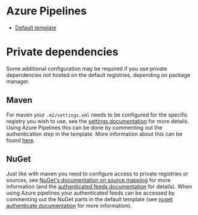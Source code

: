 # Azure Pipelines
- [Default template](azure-pipelines.yml)

# Private dependencies

Some additional configuration may be required if you use private dependencies not hosted on the default registries, depending on package manager.

## Maven

For maven your `.m2/settings.xml` needs to be configured for the specific registry you wish to use, see the [settings documentation](https://maven.apache.org/settings.html) for more details.
Using Azure Pipelines this can be done by commenting out the authentication step in the template.
More information about this can be found [here](https://learn.microsoft.com/en-us/azure/devops/pipelines/tasks/reference/maven-authenticate-v0?view=azure-pipelines).

## NuGet

Just like with maven you need to configure access to private registries or sources,
see [NuGet's documentation on source mapping](https://learn.microsoft.com/en-us/nuget/consume-packages/package-source-mapping) for more information 
(and the [authenticated feeds documentation](https://learn.microsoft.com/en-us/nuget/consume-packages/consuming-packages-authenticated-feeds) for details).
When using Azure pipelines your authenticated feeds can be accessed by commenting out the NuGet parts in the default template
(see [nuget authenticate documentation](https://learn.microsoft.com/en-us/azure/devops/pipelines/tasks/reference/nuget-authenticate-v1?view=azure-pipelines) for more information).
